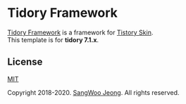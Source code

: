 # Tidory Framework

[Tidory Framework](http://www.tidory.com) is a framework for [Tistory Skin](https://www.tistory.com/). \
This template is for **tidory 7.1.x**.

## License

[MIT](https://github.com/tidory/tidory/blob/7.1/LICENSE)

Copyright 2018-2020. [SangWoo Jeong](https://github.com/pronist). All rights reserved.

